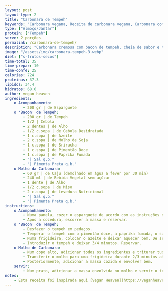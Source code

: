 ```yaml
---
layout: post
layout-type: 2
title: "Carbonara de Tempeh"
keywords: "Carbonara vegana, Receita de carbonara vegana, Carbonara com tempeh, Carbonara cremosa sem lactose, Receita fácil de carbonara, Molho de carbonara plant-based, Esparguete vegano com molho cremoso, Receita saudável sem lactose, Tempeh crocante em receitas veganas, Prato principal vegano e saboroso"
type: ["Almoço/Jantar"]
protein: ["Tempeh"]
serve: 2 porções
permalink: /carbonara-de-tempeh/
description: "Carbonara cremosa com bacon de tempeh, cheia de sabor e textura"
image: "/assets/img/carbonara-tempeh-3.webp"
diet: ["s-frutos-secos"]
time-total: 35
time-prepar: 10
time-confe: 25
calorias: 724
proteinas: 37.3
lipidos: 34.4
hidratos: 68.6
author: vegan heaven
ingredients:
    o Acompanhamento:
        - 200 gr | de Esparguete
    o 'Bacon' de Tempeh:
        - 200 gr | de Tempeh
        - 1/2 | Cebola
        - 2 dentes | de Alho
        - 1/2 c.sopa | de Cebola Desidratada
        - 1 c.sopa | de Azeite
        - 2 c.sopa | de Molho de Soja
        - 1 c.sopa | de Sriracha
        - 1 c.sopa | de Pimentão Doce
        - 1 c.sopa | de Paprika Fumada
        - "| Sal q.b."
        - "| Pimenta Preta q.b."   
    o Molho da Carbonara:
        - 60 gr | de Caju (demolhado em água a fever por 30 min)
        - 240 ml | de Bebida Vegetal sem açúcar 
        - 1 dente | de Alho 
        - 1/2 c.sopa | de Miso
        - 2 c.sopa | de Levedura Nutricional
        - "| Sal q.b."
        - "| Pimenta Preta q.b."
instructions:
    o Acompanhamento:
        - Numa panela, cozer o esparguete de acordo com as instruções de pacote.
        - Após a cozedura, escorrer a massa e reservar.
    o 'Bacon' de Tempeh:
        - Desfazer o tempeh em pedaços.
        - Temperar o tempeh com o pimentão doce, a paprika fumada, o sal, o molho de soja, a pimenta preta, o sriracha, a cebola desidratada e o dente de alho. Deixar marinar (opcional).
        - Numa frigideira, colocar o azeite e deixar aquecer bem. De seguida, adicionar a cebola picada e deixar refogar até dourar.
        - Introduzir o tempeh e deixar 3/4 minutos. Reservar.
    o Molho de Carbonara:
        - Num copo alto, adicionar todos os ingredientes e triturar tudo com uma varinha mágica.
        - Transferir o molho para uma frigideira durante 2/3 minutos até que engrosse.
        - Posteriormente, adicionar a massa cozida e envolver bem.
    servir:
        - Num prato, adicionar a massa envolvida no molho e servir o tempeh por cima.
notes:
    - Esta receita foi inspirada aqui [Vegan Heaven](https://veganheaven.org/recipe/vegan-tempeh-carbonara/)
---
```

